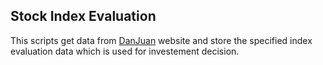 ## Stock Index Evaluation

This scripts get data from [DanJuan](https://danjuanfunds.com/) website and store the specified index evaluation data which is used for investement decision.
